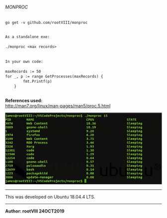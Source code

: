 ###### MONPROC

<code>go get -v github.com/rootVIII/monproc</code><br>

<pre>
    <code>
As a standalone exe:

./monproc &lt;max records&gt;


In your own code:

maxRecords := 50
for _, p := range GetProcesses(maxRecords) {
		fmt.Printf(p)
	}
    </code>
</pre>

<b>References used:</b><br>
http://man7.org/linux/man-pages/man5/proc.5.html


<img src="https://github.com/rootVIII/monproc/blob/master/terminal_screenshot.png" alt="stdout">
<hr>
This was developed on Ubuntu 18.04.4 LTS.
<hr>
<b>Author: rootVIII 24OCT2019</b><br><br>

